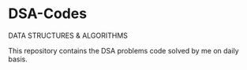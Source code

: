 # DSA-Codes
DATA STRUCTURES & ALGORITHMS

This repository contains the DSA problems code solved by me on daily basis.
